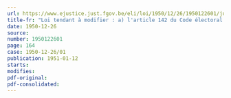 ```yaml
---
url: https://www.ejustice.just.fgov.be/eli/loi/1950/12/26/1950122601/justel
title-fr: "Loi tendant à modifier : a) l'article 142 du Code électoral (élections législatives); b) les instructions destinées aux électeurs provinciaux; c) l'article 37 de la loi électorale communale; d) les instructions destinées aux électeurs communaux"
date: 1950-12-26
source:
number: 1950122601
page: 164
case: 1950-12-26/01
publication: 1951-01-12
starts:
modifies:
pdf-original:
pdf-consolidated:
---
```


